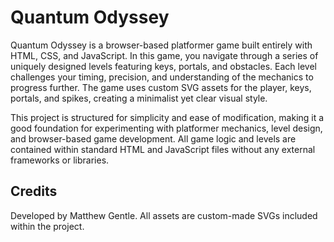 # Quantum Odyssey

Quantum Odyssey is a browser-based platformer game built entirely with HTML, CSS, and JavaScript. In this game, you navigate through a series of uniquely designed levels featuring keys, portals, and obstacles. Each level challenges your timing, precision, and understanding of the mechanics to progress further. The game uses custom SVG assets for the player, keys, portals, and spikes, creating a minimalist yet clear visual style.

This project is structured for simplicity and ease of modification, making it a good foundation for experimenting with platformer mechanics, level design, and browser-based game development. All game logic and levels are contained within standard HTML and JavaScript files without any external frameworks or libraries.

## Credits

Developed by Matthew Gentle.
All assets are custom-made SVGs included within the project.
